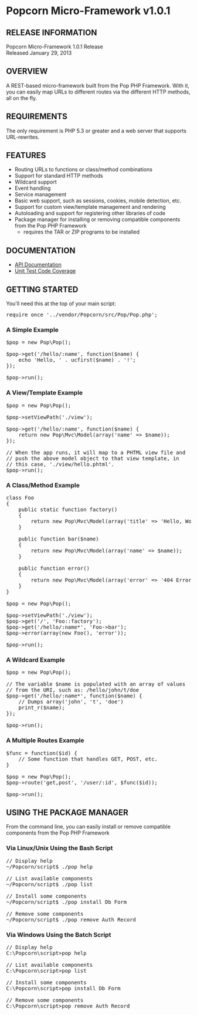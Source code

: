 Popcorn Micro-Framework v1.0.1
==============================

RELEASE INFORMATION
-------------------
Popcorn Micro-Framework 1.0.1 Release  
Released January 29, 2013

OVERVIEW
--------
A REST-based micro-framework built from the Pop PHP Framework.
With it, you can easily map URLs to different routes via the
different HTTP methods, all on the fly.

REQUIREMENTS
------------
The only requirement is PHP 5.3 or greater and a web server
that supports URL-rewrites.

FEATURES
--------
* Routing URLs to functions or class/method combinations
* Support for standard HTTP methods
* Wildcard support
* Event handling
* Service management
* Basic web support, such as sessions, cookies, mobile detection, etc.
* Support for custom view/template management and rendering
* Autoloading and support for registering other libraries of code
* Package manager for installing or removing compatible components from the Pop PHP Framework
    - requires the TAR or ZIP programs to be installed

DOCUMENTATION
-------------
* [API Documentation](http://popcorn.popphp.org/docs/api/)
* [Unit Test Code Coverage](http://popcorn.popphp.org/docs/cc/)

GETTING STARTED
---------------
You'll need this at the top of your main script:

<pre>
require_once '../vendor/Popcorn/src/Pop/Pop.php';
</pre>

### A Simple Example
<pre>
$pop = new Pop\Pop();

$pop->get('/hello/:name', function($name) {
    echo 'Hello, ' . ucfirst($name) . '!';
});

$pop->run();
</pre>

### A View/Template Example
<pre>
$pop = new Pop\Pop();

$pop->setViewPath('./view');

$pop->get('/hello/:name', function($name) {
    return new Pop\Mvc\Model(array('name' => $name));
});

// When the app runs, it will map to a PHTML view file and
// push the above model object to that view template, in
// this case, './view/hello.phtml'.
$pop->run();
</pre>

### A Class/Method Example
<pre>
class Foo
{
    public static function factory()
    {
        return new Pop\Mvc\Model(array('title' => 'Hello, World!'));
    }

    public function bar($name)
    {
        return new Pop\Mvc\Model(array('name' => $name));
    }

    public function error()
    {
        return new Pop\Mvc\Model(array('error' => '404 Error: Page Not Found!'));
    }
}

$pop = new Pop\Pop();

$pop->setViewPath('./view');
$pop->get('/', 'Foo::factory');
$pop->get('/hello/:name*', 'Foo->bar');
$pop->error(array(new Foo(), 'error'));

$pop->run();
</pre>

### A Wildcard Example
<pre>
$pop = new Pop\Pop();

// The variable $name is populated with an array of values
// from the URI, such as: /hello/john/t/doe
$pop->get('/hello/:name*', function($name) {
    // Dumps array('john', 't', 'doe')
    print_r($name);
});

$pop->run();
</pre>

### A Multiple Routes Example
<pre>
$func = function($id) {
    // Some function that handles GET, POST, etc.
}

$pop = new Pop\Pop();
$pop->route('get,post', '/user/:id', $func($id));

$pop->run();
</pre>

USING THE PACKAGE MANAGER
-------------------------

From the command line, you can easily install or remove
compatible components from the Pop PHP Framework

### Via Linux/Unix Using the Bash Script

<pre>
// Display help
~/Popcorn/script$ ./pop help

// List available components
~/Popcorn/script$ ./pop list

// Install some components
~/Popcorn/script$ ./pop install Db Form

// Remove some components
~/Popcorn/script$ ./pop remove Auth Record
</pre>

### Via Windows Using the Batch Script

<pre>
// Display help
C:\Popcorn\script>pop help

// List available components
C:\Popcorn\script>pop list

// Install some components
C:\Popcorn\script>pop install Db Form

// Remove some components
C:\Popcorn\script>pop remove Auth Record
</pre>
